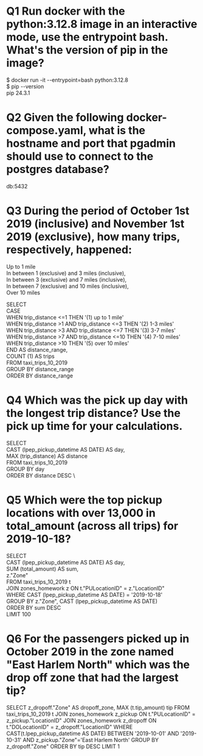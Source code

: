 # Q1 Run docker with the python:3.12.8 image in an interactive mode, use the entrypoint bash. What's the version of pip in the image?

$ docker run -it --entrypoint=bash python:3.12.8 \
$ pip --version \
pip 24.3.1 


# Q2 Given the following docker-compose.yaml, what is the hostname and port that pgadmin should use to connect to the postgres database?

db:5432


# Q3 During the period of October 1st 2019 (inclusive) and November 1st 2019 (exclusive), how many trips, respectively, happened:
Up to 1 mile \
In between 1 (exclusive) and 3 miles (inclusive), \
In between 3 (exclusive) and 7 miles (inclusive), \
In between 7 (exclusive) and 10 miles (inclusive), \
Over 10 miles 

SELECT \
	CASE \
		WHEN trip_distance <=1 THEN '(1) up to 1 mile' \
		WHEN trip_distance >1 AND trip_distance <=3 THEN '(2) 1-3 miles' \
		WHEN trip_distance >3 AND trip_distance <=7 THEN '(3) 3-7 miles' \
		WHEN trip_distance >7 AND trip_distance <=10 THEN '(4) 7-10 miles' \
		WHEN trip_distance >10 THEN '(5) over 10 miles' \
	END AS distance_range, \
	COUNT (1) AS trips \
FROM taxi_trips_10_2019 \
GROUP BY distance_range \
ORDER BY distance_range


# Q4 Which was the pick up day with the longest trip distance? Use the pick up time for your calculations.

SELECT \
	CAST (lpep_pickup_datetime AS DATE) AS day, \
	MAX (trip_distance) AS distance \
FROM taxi_trips_10_2019 \
GROUP BY day \
ORDER BY distance DESC \


# Q5 Which were the top pickup locations with over 13,000 in total_amount (across all trips) for 2019-10-18?

SELECT \
	CAST (lpep_pickup_datetime AS DATE) AS day, \
	SUM (total_amount) AS sum, \
	z."Zone" \
FROM taxi_trips_10_2019 t \
JOIN zones_homework z ON t."PULocationID" = z."LocationID" \
WHERE CAST (lpep_pickup_datetime AS DATE) = '2019-10-18' \
GROUP BY z."Zone", CAST (lpep_pickup_datetime AS DATE) \
ORDER BY sum DESC \
LIMIT 100


# Q6 For the passengers picked up in October 2019 in the zone named "East Harlem North" which was the drop off zone that had the largest tip?

SELECT 
	z_dropoff."Zone" AS dropoff_zone,
	MAX (t.tip_amount) tip
FROM taxi_trips_10_2019 t
JOIN zones_homework z_pickup ON t."PULocationID" = z_pickup."LocationID"
JOIN zones_homework z_dropoff ON t."DOLocationID" = z_dropoff."LocationID"
WHERE
	CAST(t.lpep_pickup_datetime AS DATE) BETWEEN '2019-10-01' AND '2019-10-31'
	AND z_pickup."Zone"='East Harlem North'
GROUP BY z_dropoff."Zone"
ORDER BY tip DESC
LIMIT 1
